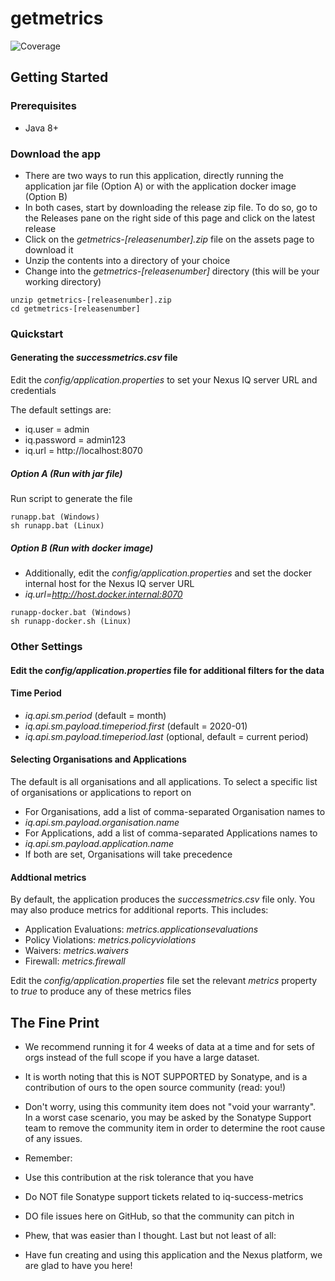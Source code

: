 # getmetrics
![Coverage](.github/badges/jacoco.svg)

## Getting Started

### Prerequisites
  * Java 8+

### Download the app
  * There are two ways to run this application, directly running the application jar file (Option A) or with the application docker image (Option B)
  * In both cases, start by downloading the release zip file. To do so, go to the Releases pane on the right side of this page and click on the latest release
  * Click on the *getmetrics-[releasenumber].zip* file on the assets page to download it
  * Unzip the contents into a directory of your choice
  * Change into the *getmetrics-[releasenumber]* directory (this will be your working directory)

```
unzip getmetrics-[releasenumber].zip
cd getmetrics-[releasenumber]
```

### Quickstart

#### Generating the *successmetrics.csv* file

Edit the *config/application.properties* to set your Nexus IQ server URL and credentials

The default settings are:

* iq.user = admin
* iq.password = admin123
* iq.url = http://localhost:8070

##### Option A (Run with jar file)


Run script to generate the file
```
runapp.bat (Windows)
sh runapp.bat (Linux)
```

##### Option B (Run with docker image)
* Additionally, edit the *config/application.properties* and set the docker internal host for the Nexus IQ server URL
* *iq.url=http://host.docker.internal:8070*
```
runapp-docker.bat (Windows)
sh runapp-docker.sh (Linux)
```

### Other Settings

#### Edit the *config/application.properties* file for additional filters for the data

#### Time Period

* *iq.api.sm.period* (default = month)
* *iq.api.sm.payload.timeperiod.first* (default = 2020-01)
* *iq.api.sm.payload.timeperiod.last* (optional, default = current period)

#### Selecting Organisations and Applications
The default is all organisations and all applications.
To select a specific list of organisations or applications to report on
* For Organisations, add a list of comma-separated Organisation names to
* *iq.api.sm.payload.organisation.name*
* For Applications, add a list of comma-separated Applications names to
* *iq.api.sm.payload.application.name*
* If both are set, Organisations will take precedence

#### Addtional metrics
By default, the application produces the *successmetrics.csv* file only. You may also produce metrics for additional reports. This includes:
* Application Evaluations: *metrics.applicationsevaluations*
* Policy Violations: *metrics.policyviolations*
* Waivers: *metrics.waivers*
* Firewall: *metrics.firewall*

Edit the *config/application.properties* file set the relevant *metrics* property to *true* to produce any of these metrics files



## The Fine Print
* We recommend running it for 4 weeks of data at a time and for sets of orgs instead of the full scope if you have a large dataset.
* It is worth noting that this is NOT SUPPORTED by Sonatype, and is a contribution of ours to the open source community (read: you!)

* Don't worry, using this community item does not "void your warranty". In a worst case scenario, you may be asked by the Sonatype Support team to remove the community item in order to determine the root cause of any issues.

* Remember:

* Use this contribution at the risk tolerance that you have
* Do NOT file Sonatype support tickets related to iq-success-metrics
* DO file issues here on GitHub, so that the community can pitch in
* Phew, that was easier than I thought. Last but not least of all:

* Have fun creating and using this application and the Nexus platform, we are glad to have you here!
